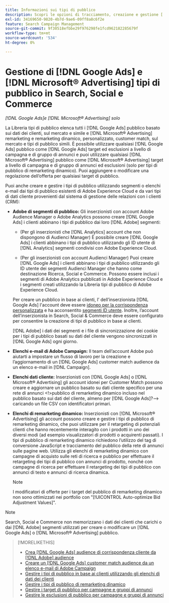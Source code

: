 ```yaml
---
title: Informazioni sui tipi di pubblico
description: Scopri le opzioni di tracciamento, creazione e gestione [!DNL Google Ads] e [!DNL Microsoft® Advertising] pubblico.
exl-id: 34169650-9820-4b7d-9ae6-09ff8a8c6f2e
feature: Search Campaign Management
source-git-commit: 9f30518efbbe29f976298fe1fcd962182285679f
workflow-type: tm+mt
source-wordcount: '534'
ht-degree: 0%

---
```


# Gestione di [!DNL Google Ads] e [!DNL Microsoft® Advertising] tipi di pubblico in Search, Social e Commerce

*[!DNL Google Ads]e [!DNL Microsoft® Advertising] solo*

La Libreria tipi di pubblico elenca tutti i [!DNL Google Ads] pubblico basato sui dati dei clienti, sul mercato e simile e [!DNL Microsoft® Advertising] remarketing e remarketing dinamico, personalizzato, customer match, sul mercato e tipi di pubblico simili. È possibile utilizzare qualsiasi [!DNL Google Ads] pubblico come [!DNL Google Ads] target ed esclusioni a livello di campagna e di gruppo di annunci e puoi utilizzare qualsiasi [!DNL Microsoft® Advertising] pubblico come [!DNL Microsoft® Advertising] target a livello di campagna e di gruppo di annunci ed esclusioni (solo per tipi di pubblico di remarketing dinamico). Puoi aggiungere o modificare una regolazione dell’offerta per qualsiasi target di pubblico.

Puoi anche creare e gestire i tipi di pubblico utilizzando segmenti o elenchi e-mail dai tipi di pubblico esistenti di Adobe Experience Cloud e da vari tipi di dati cliente provenienti dal sistema di gestione delle relazioni con i clienti (CRM):

* **Adobe di segmenti di pubblico:** Gli inserzionisti con account Adobe Audience Manager o Adobe Analytics possono creare [!DNL Google Ads] i clienti abbinano i tipi di pubblico dai loro [!DNL Adobe] segmenti:

   * (Per gli inserzionisti che [!DNL Analytics] account che non dispongono di Audienci Manager) È possibile creare [!DNL Google Ads] i clienti abbinano i tipi di pubblico utilizzando gli ID utente di [!DNL Analytics] segmenti condivisi con Adobe Experience Cloud.

   * (Per gli inserzionisti con account Audienci Manager) Puoi creare [!DNL Google Ads] i clienti abbinano i tipi di pubblico utilizzando gli ID utente dei segmenti Audienci Manager che hanno come destinazione Ricerca, Social e Commerce. Possono essere inclusi i segmenti di Adobe Analytics pubblicati in Adobe Experience Cloud e i segmenti creati utilizzando la Libreria tipi di pubblico di Adobe Experience Cloud.

  Per creare un pubblico in base ai clienti, l’ dell’inserzionista [!DNL Google Ads] l&#39;account deve essere [idoneo per la corrispondenza personalizzata](https://support.google.com/adspolicy/answer/6299717) e ha acconsentito [segmenti ID utente](https://support.google.com/google-ads/answer/9199250). Inoltre, l’account dell’inserzionista in Search, Social &amp; Commerce deve essere configurato per consentire la creazione di tipi di pubblico in base ai clienti.

  [!DNL Adobe] i dati dei segmenti e i file di sincronizzazione dei cookie per i tipi di pubblico basati su dati del cliente vengono sincronizzati in [!DNL Google Ads] ogni giorno.

* **Elenchi e-mail di Adobe Campaign:** Il team dell’account Adobe può aiutarti a impostare un flusso di lavoro per la creazione e l’aggiornamento di un [!DNL Google Ads] customer match audience da un elenco e-mail in [!DNL Campaign].

* **Elenchi dati cliente:** Inserzionisti con [!DNL Google Ads] o [!DNL Microsoft® Advertising] gli account idonei per Customer Match possono creare e aggiornare un pubblico basato su dati cliente specifico per una rete di annunci &lt;!>pubblico di remarketing dinamico incluso nel pubblico basato sui dati del cliente, almeno per [!DNL Google Ads]?—> caricando un file CSV con identificatori primari.

* **Elenchi di remarketing dinamico:** Inserzionisti con [!DNL Microsoft® Advertising] gli account possono creare e gestire i tipi di pubblico di remarketing dinamico, che puoi utilizzare per il retargeting di potenziali clienti che hanno recentemente interagito con i prodotti in uno dei diversi modi (ad esempio visualizzatori di prodotti o acquirenti passati). I tipi di pubblico di remarketing dinamico richiedono l’utilizzo del tag di conversione JavaScript e tracciamento del pubblico della rete di annunci sulle pagine web. Utilizza gli elenchi di remarketing dinamico con campagne di acquisto sulle reti di ricerca e pubblico per effettuare il retargeting dei tipi di pubblico con annunci di prodotto, nonché con campagne di ricerca per effettuare il retargeting dei tipi di pubblico con annunci di testo e annunci di ricerca dinamica. <!--[For [!DNL Google Ads], these are technically included in a customer data-based audience, so word this all carefully when we add support for them.]-->

  >[!NOTE]
  >
  >I modificatori di offerte per i target del pubblico di remarketing dinamico non sono ottimizzati nei portfolio con &quot;[!UICONTROL Auto-optimize Bid Adjustment Values]&quot;.

>[!NOTE]
>
>Search, Social e Commerce non memorizzano i dati dei clienti che carichi o dai [!DNL Adobe] segmenti utilizzati per creare o modificare un [!DNL Google Ads] o [!DNL Microsoft® Advertising] pubblico.

>[!MORELIKETHIS]
>
>* [Crea [!DNL Google Ads] audience di corrispondenza cliente da [!DNL Adobe] audience](google-audience-from-adobe-audience.md)
>* [Creare un [!DNL Google Ads] customer match audience da un elenco e-mail di Adobe Campaign](google-audience-from-campaign-email-list.md)
>* [Gestire i tipi di pubblico in base ai clienti utilizzando gli elenchi di dati dei clienti](audience-from-customer-data-list.md)
>* [Gestire i tipi di pubblico di remarketing dinamico](audience-dynamic-remarketing-manage.md)
>* [Gestire i target di pubblico per campagne e gruppi di annunci](audience-targets-manage.md)
>* [Gestire le esclusioni di pubblico per campagne e gruppi di annunci](audience-exclusions-manage.md)
